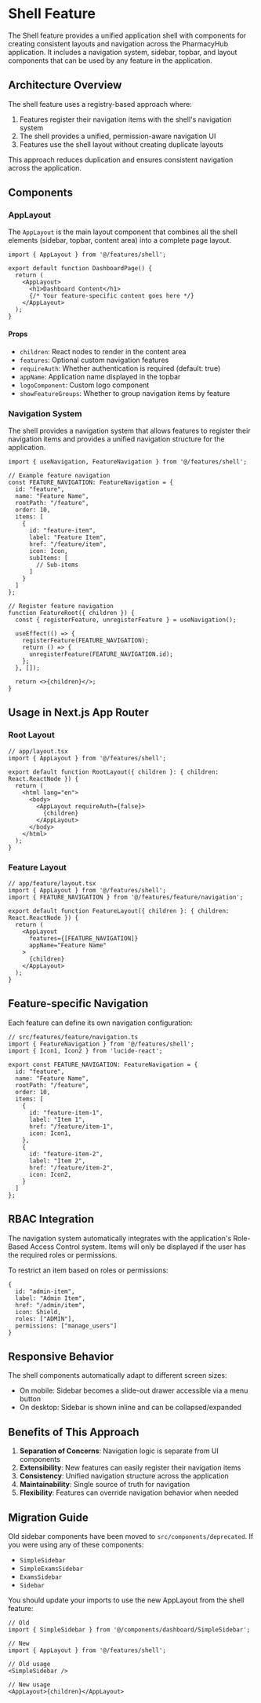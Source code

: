 # Shell Feature

The Shell feature provides a unified application shell with components for creating consistent layouts and navigation across the PharmacyHub application. It includes a navigation system, sidebar, topbar, and layout components that can be used by any feature in the application.

## Architecture Overview

The shell feature uses a registry-based approach where:

1. Features register their navigation items with the shell's navigation system
2. The shell provides a unified, permission-aware navigation UI
3. Features use the shell layout without creating duplicate layouts

This approach reduces duplication and ensures consistent navigation across the application.

## Components

### AppLayout

The `AppLayout` is the main layout component that combines all the shell elements (sidebar, topbar, content area) into a complete page layout.

```tsx
import { AppLayout } from '@/features/shell';

export default function DashboardPage() {
  return (
    <AppLayout>
      <h1>Dashboard Content</h1>
      {/* Your feature-specific content goes here */}
    </AppLayout>
  );
}
```

#### Props

- `children`: React nodes to render in the content area
- `features`: Optional custom navigation features
- `requireAuth`: Whether authentication is required (default: true)
- `appName`: Application name displayed in the topbar
- `logoComponent`: Custom logo component
- `showFeatureGroups`: Whether to group navigation items by feature

### Navigation System

The shell provides a navigation system that allows features to register their navigation items and provides a unified navigation structure for the application.

```tsx
import { useNavigation, FeatureNavigation } from '@/features/shell';

// Example feature navigation
const FEATURE_NAVIGATION: FeatureNavigation = {
  id: "feature",
  name: "Feature Name",
  rootPath: "/feature",
  order: 10,
  items: [
    {
      id: "feature-item",
      label: "Feature Item",
      href: "/feature/item",
      icon: Icon,
      subItems: [
        // Sub-items
      ]
    }
  ]
};

// Register feature navigation
function FeatureRoot({ children }) {
  const { registerFeature, unregisterFeature } = useNavigation();
  
  useEffect(() => {
    registerFeature(FEATURE_NAVIGATION);
    return () => {
      unregisterFeature(FEATURE_NAVIGATION.id);
    };
  }, []);
  
  return <>{children}</>;
}
```

## Usage in Next.js App Router

### Root Layout

```tsx
// app/layout.tsx
import { AppLayout } from '@/features/shell';

export default function RootLayout({ children }: { children: React.ReactNode }) {
  return (
    <html lang="en">
      <body>
        <AppLayout requireAuth={false}>
          {children}
        </AppLayout>
      </body>
    </html>
  );
}
```

### Feature Layout

```tsx
// app/feature/layout.tsx
import { AppLayout } from '@/features/shell';
import { FEATURE_NAVIGATION } from '@/features/feature/navigation';

export default function FeatureLayout({ children }: { children: React.ReactNode }) {
  return (
    <AppLayout 
      features={[FEATURE_NAVIGATION]} 
      appName="Feature Name"
    >
      {children}
    </AppLayout>
  );
}
```

## Feature-specific Navigation

Each feature can define its own navigation configuration:

```tsx
// src/features/feature/navigation.ts
import { FeatureNavigation } from '@/features/shell';
import { Icon1, Icon2 } from 'lucide-react';

export const FEATURE_NAVIGATION: FeatureNavigation = {
  id: "feature",
  name: "Feature Name",
  rootPath: "/feature",
  order: 10,
  items: [
    {
      id: "feature-item-1",
      label: "Item 1",
      href: "/feature/item-1",
      icon: Icon1,
    },
    {
      id: "feature-item-2",
      label: "Item 2",
      href: "/feature/item-2",
      icon: Icon2,
    }
  ]
};
```

## RBAC Integration

The navigation system automatically integrates with the application's Role-Based Access Control system. Items will only be displayed if the user has the required roles or permissions.

To restrict an item based on roles or permissions:

```tsx
{
  id: "admin-item",
  label: "Admin Item",
  href: "/admin/item",
  icon: Shield,
  roles: ["ADMIN"],
  permissions: ["manage_users"]
}
```

## Responsive Behavior

The shell components automatically adapt to different screen sizes:
- On mobile: Sidebar becomes a slide-out drawer accessible via a menu button
- On desktop: Sidebar is shown inline and can be collapsed/expanded

## Benefits of This Approach

1. **Separation of Concerns**: Navigation logic is separate from UI components
2. **Extensibility**: New features can easily register their navigation items
3. **Consistency**: Unified navigation structure across the application
4. **Maintainability**: Single source of truth for navigation
5. **Flexibility**: Features can override navigation behavior when needed

## Migration Guide

Old sidebar components have been moved to `src/components/deprecated`. If you were using any of these components:

- `SimpleSidebar`
- `SimpleExamsSidebar`
- `ExamsSidebar`
- `Sidebar`

You should update your imports to use the new AppLayout from the shell feature:

```tsx
// Old
import { SimpleSidebar } from '@/components/dashboard/SimpleSidebar';

// New
import { AppLayout } from '@/features/shell';

// Old usage
<SimpleSidebar />

// New usage
<AppLayout>{children}</AppLayout>
```
